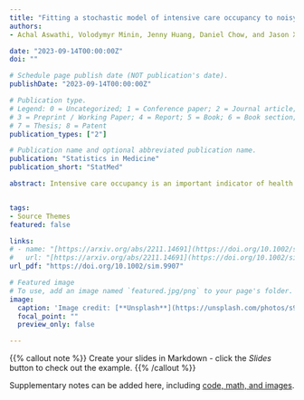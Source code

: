 ```yaml
---
title: "Fitting a stochastic model of intensive care occupancy to noisy hospitalization time series during the COVID-19 pandemic"
authors: 
- Achal Aswathi, Volodymyr Minin, Jenny Huang, Daniel Chow, and Jason Xu

date: "2023-09-14T00:00:00Z"
doi: ""

# Schedule page publish date (NOT publication's date).
publishDate: "2023-09-14T00:00:00Z"

# Publication type.
# Legend: 0 = Uncategorized; 1 = Conference paper; 2 = Journal article;
# 3 = Preprint / Working Paper; 4 = Report; 5 = Book; 6 = Book section;
# 7 = Thesis; 8 = Patent
publication_types: ["2"]

# Publication name and optional abbreviated publication name.
publication: "Statistics in Medicine"
publication_short: "StatMed"

abstract: Intensive care occupancy is an important indicator of health care stress that has been used to guide policy decisions during the COVID-19 pandemic. Toward reliable decision-making as a pandemic progresses, estimating the rates at which patients are admitted to and discharged from hospitals and intensive care units (ICUs) is crucial. Since individual-level hospital data are rarely available to modelers in each geographic locality of interest, it is important to develop tools for inferring these rates from publicly available daily numbers of hospital and ICU beds occupied. We develop such an estimation approach based on an immigration-death process that models fluctuations of ICU occupancy. Our flexible framework allows for immigration and death rates to depend on covariates, such as hospital bed occupancy and daily SARS-CoV-2 test positivity rate, which may drive changes in hospital ICU operations. We demonstrate via simulation studies that the proposed method performs well on noisy time series data and apply our statistical framework to hospitalization data from the University of California, Irvine (UCI) Health and Orange County, California. By introducing a likelihood-based framework where immigration and death rates can vary with covariates, we find, through rigorous model selection, that hospitalization and positivity rates are crucial covariates for modeling ICU stay dynamics and validate our per-patient ICU stay estimates using anonymized patient-level UCI hospital data.


tags:
- Source Themes
featured: false

links:
# - name: "[https://arxiv.org/abs/2211.14691](https://doi.org/10.1002/sim.9907)"
#   url: "[https://arxiv.org/abs/2211.14691](https://doi.org/10.1002/sim.9907)"
url_pdf: "https://doi.org/10.1002/sim.9907"

# Featured image
# To use, add an image named `featured.jpg/png` to your page's folder. 
image:
  caption: 'Image credit: [**Unsplash**](https://unsplash.com/photos/s9CC2SKySJM)'
  focal_point: ""
  preview_only: false

---
```


{{% callout note %}}
Create your slides in Markdown - click the *Slides* button to check out the example.
{{% /callout %}}

Supplementary notes can be added here, including [code, math, and images](https://wowchemy.com/docs/writing-markdown-latex/).
